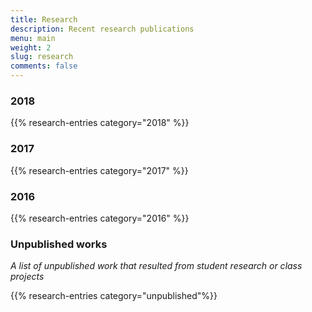 ```yaml
---
title: Research
description: Recent research publications
menu: main
weight: 2
slug: research
comments: false
---
```

### 2018
{{% research-entries category="2018" %}}

### 2017
{{% research-entries category="2017" %}}

### 2016
{{% research-entries category="2016" %}}

### Unpublished works
_A list of unpublished work that resulted from student research or class projects_

{{% research-entries category="unpublished"%}}